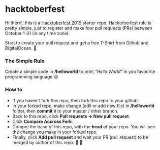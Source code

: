 # hacktoberfest

Hi there!, this is a [Hacktoberfest 2019](https://hacktoberfest.digitalocean.com) starter repo. Hacktoberfest rule is pretty simple, just to register and make four pull requests (PRs) between October 1-31 (in any time zone).

Start to create your pull request and get a free T-Shirt from Github and DigitalOcean. :tada:

### The Simple Rule

Create a simple code in **/helloworld** to print *"Hello World"* in you favourite programming language :wink:

### How to

- If you haven't fork this repo, then fork this repo to your github.
- In your forked repo, make change (edit or add new file) in **/helloworld** folder, then **commit** it to your master / other branch.
- Back to this repo, click **Pull requests -> New pull request**.
- Click **Compare Accross Fork**.
- Compre the base of this repo, with the **head** of your repo. You will see the change you make in your forked repo.
- Finally, click **Add pull request** and wait your PR (pull request) to be merged by author of this repo.  :tada: :tada:
